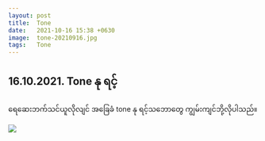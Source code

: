 ```yaml
---
layout: post
title:  Tone
date:   2021-10-16 15:38 +0630
image:  tone-20210916.jpg
tags:   Tone
---
```

## 16.10.2021. Tone  နု ရင့်
ရေ​ဆေးဘက်သင်ယူလိုလျင် အ​ခြေခံ  tone နု ရင့်သ​ဘော​တွေ ကျွမ်းကျင်ဘို့လိုပါသည်။

![]({{site.baseurl}}/img/tone-20210916.jpg)